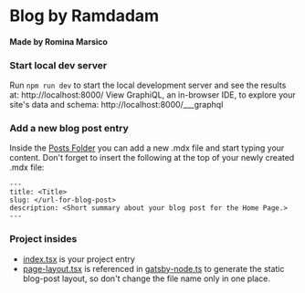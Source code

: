 # Blog by Ramdadam

#### Made by Romina Marsico

### Start local dev server

Run `npm run dev` to start the local development server and see the results
at: http://localhost:8000/
View GraphiQL, an in-browser IDE, to explore your site's data and
schema: http://localhost:8000/___graphql

### Add a new blog post entry

Inside the [Posts Folder](./src/posts) you can add a new .mdx file and start typing your content.
Don't forget to insert the following at the top of your newly created .mdx file:

```
---
title: <Title>
slug: </url-for-blog-post>
description: <Short summary about your blog post for the Home Page.>
---
```

### Project insides

- [index.tsx](./src/pages/index.tsx) is your project entry
- [page-layout.tsx](src/components/page-layout.tsx) is referenced
  in [gatsby-node.ts](./gatsby-node.ts) to generate the static blog-post layout, so don't change the
  file name only in one place.